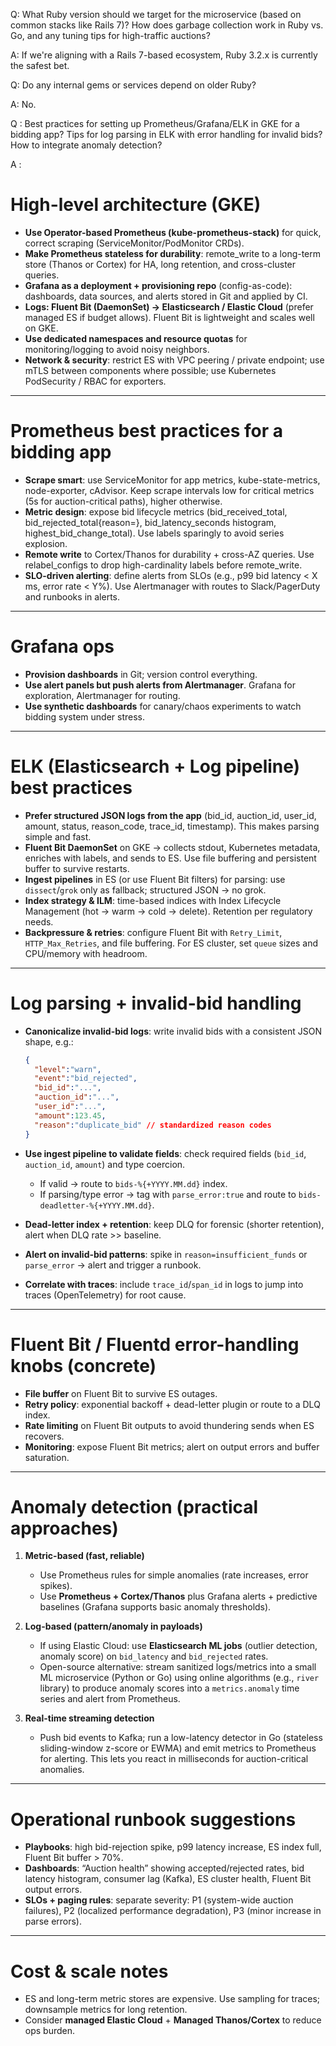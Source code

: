 Q: What Ruby version should we target for the microservice (based on common stacks like Rails 7)? How does garbage collection work in Ruby vs. Go, and any tuning tips for high-traffic auctions?

A: If we're aligning with a Rails 7-based ecosystem, Ruby 3.2.x is currently the safest bet.

Q: Do any internal gems or services depend on older Ruby?

A: No.


Q :  Best practices for setting up Prometheus/Grafana/ELK in GKE for a bidding app? Tips for log parsing in ELK with error handling for invalid bids? How to integrate anomaly detection? 

A :
# High-level architecture (GKE)

* **Use Operator-based Prometheus (kube-prometheus-stack)** for quick, correct scraping (ServiceMonitor/PodMonitor CRDs).
* **Make Prometheus stateless for durability**: remote_write to a long-term store (Thanos or Cortex) for HA, long retention, and cross-cluster queries.
* **Grafana as a deployment + provisioning repo** (config-as-code): dashboards, data sources, and alerts stored in Git and applied by CI.
* **Logs: Fluent Bit (DaemonSet) → Elasticsearch / Elastic Cloud** (prefer managed ES if budget allows). Fluent Bit is lightweight and scales well on GKE.
* **Use dedicated namespaces and resource quotas** for monitoring/logging to avoid noisy neighbors.
* **Network & security**: restrict ES with VPC peering / private endpoint; use mTLS between components where possible; use Kubernetes PodSecurity / RBAC for exporters.

---

# Prometheus best practices for a bidding app

* **Scrape smart**: use ServiceMonitor for app metrics, kube-state-metrics, node-exporter, cAdvisor. Keep scrape intervals low for critical metrics (5s for auction-critical paths), higher otherwise.
* **Metric design**: expose bid lifecycle metrics (bid_received_total, bid_rejected_total{reason=}, bid_latency_seconds histogram, highest_bid_change_total). Use labels sparingly to avoid series explosion.
* **Remote write** to Cortex/Thanos for durability + cross-AZ queries. Use relabel_configs to drop high-cardinality labels before remote_write.
* **SLO-driven alerting**: define alerts from SLOs (e.g., p99 bid latency < X ms, error rate < Y%). Use Alertmanager with routes to Slack/PagerDuty and runbooks in alerts.

---

# Grafana ops

* **Provision dashboards** in Git; version control everything.
* **Use alert panels but push alerts from Alertmanager**. Grafana for exploration, Alertmanager for routing.
* **Use synthetic dashboards** for canary/chaos experiments to watch bidding system under stress.

---

# ELK (Elasticsearch + Log pipeline) best practices

* **Prefer structured JSON logs from the app** (bid_id, auction_id, user_id, amount, status, reason_code, trace_id, timestamp). This makes parsing simple and fast.
* **Fluent Bit DaemonSet** on GKE → collects stdout, Kubernetes metadata, enriches with labels, and sends to ES. Use file buffering and persistent buffer to survive restarts.
* **Ingest pipelines** in ES (or use Fluent Bit filters) for parsing: use `dissect`/`grok` only as fallback; structured JSON → no grok.
* **Index strategy & ILM**: time-based indices with Index Lifecycle Management (hot → warm → cold → delete). Retention per regulatory needs.
* **Backpressure & retries**: configure Fluent Bit with `Retry_Limit`, `HTTP_Max_Retries`, and file buffering. For ES cluster, set `queue` sizes and CPU/memory with headroom.

---

# Log parsing + invalid-bid handling

* **Canonicalize invalid-bid logs**: write invalid bids with a consistent JSON shape, e.g.:

  ```json
  {
    "level":"warn",
    "event":"bid_rejected",
    "bid_id":"...",
    "auction_id":"...",
    "user_id":"...",
    "amount":123.45,
    "reason":"duplicate_bid" // standardized reason codes
  }
  ```
* **Use ingest pipeline to validate fields**: check required fields (`bid_id`, `auction_id`, `amount`) and type coercion.

  * If valid → route to `bids-%{+YYYY.MM.dd}` index.
  * If parsing/type error → tag with `parse_error:true` and route to `bids-deadletter-%{+YYYY.MM.dd}`.
* **Dead-letter index + retention**: keep DLQ for forensic (shorter retention), alert when DLQ rate >> baseline.
* **Alert on invalid-bid patterns**: spike in `reason=insufficient_funds` or `parse_error` → alert and trigger a runbook.
* **Correlate with traces**: include `trace_id`/`span_id` in logs to jump into traces (OpenTelemetry) for root cause.

---

# Fluent Bit / Fluentd error-handling knobs (concrete)

* **File buffer** on Fluent Bit to survive ES outages.
* **Retry policy**: exponential backoff + dead-letter plugin or route to a DLQ index.
* **Rate limiting** on Fluent Bit outputs to avoid thundering sends when ES recovers.
* **Monitoring**: expose Fluent Bit metrics; alert on output errors and buffer saturation.

---

# Anomaly detection (practical approaches)

1. **Metric-based (fast, reliable)**

   * Use Prometheus rules for simple anomalies (rate increases, error spikes).
   * Use **Prometheus + Cortex/Thanos** plus Grafana alerts + predictive baselines (Grafana supports basic anomaly thresholds).
2. **Log-based (pattern/anomaly in payloads)**

   * If using Elastic Cloud: use **Elasticsearch ML jobs** (outlier detection, anomaly score) on `bid_latency` and `bid_rejected` rates.
   * Open-source alternative: stream sanitized logs/metrics into a small ML microservice (Python or Go) using online algorithms (e.g., `river` library) to produce anomaly scores into a `metrics.anomaly` time series and alert from Prometheus.
3. **Real-time streaming detection**

   * Push bid events to Kafka; run a low-latency detector in Go (stateless sliding-window z-score or EWMA) and emit metrics to Prometheus for alerting. This lets you react in milliseconds for auction-critical anomalies.

---

# Operational runbook suggestions

* **Playbooks**: high bid-rejection spike, p99 latency increase, ES index full, Fluent Bit buffer > 70%.
* **Dashboards**: “Auction health” showing accepted/rejected rates, bid latency histogram, consumer lag (Kafka), ES cluster health, Fluent Bit output errors.
* **SLOs + paging rules**: separate severity: P1 (system-wide auction failures), P2 (localized performance degradation), P3 (minor increase in parse errors).

---

# Cost & scale notes

* ES and long-term metric stores are expensive. Use sampling for traces; downsample metrics for long retention.
* Consider **managed Elastic Cloud** + **Managed Thanos/Cortex** to reduce ops burden.